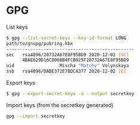 # GPG

List keys

```bash
$ gpg --list-secret-keys --key-id-format LONG
path/to/gnupg/pubring.kbx
------------------------------------------------
sec   rsa4096/20732A67E8F95BD9 2020-12-02 [SC]
      4BAE029D16C806BB4FCB925F20732A67E8F95BD9
uid                 Mischa "Matchy" Volynskaya
ssb   rsa4096/DABE372E78DCA377 2020-12-02 [E]
```

Export keys

```bash
$ gpg --export-secret-keys -a --output secretkey
```

Import keys (from the secretkey generated)

```bash
gpg --import secretkey
```
